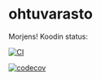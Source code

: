 # ohtuvarasto

Morjens!
Koodin status:


[![CI](https://github.com/mehutonkka/ohtuvarasto/actions/workflows/main.yml/badge.svg)](https://github.com/mehutonkka/ohtuvarasto/actions/workflows/main.yml)


[![codecov](https://codecov.io/github/mehutonkka/ohtuvarasto/graph/badge.svg?token=FA45Q4CE6L)](https://codecov.io/github/mehutonkka/ohtuvarasto)
